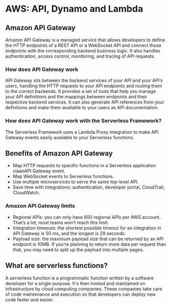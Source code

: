 # AWS: API, Dynamo and Lambda
## Amazon API Gateway 
Amazon API Gateway is a managed service that allows developers to define the HTTP endpoints of a REST API or a WebSocket API and connect those endpoints with the corresponding backend business logic. It also handles authentication, access control, monitoring, and tracing of API requests.

###  How does API Gateway work

API Gateway sits between the backend services of your API and your API’s users, handling the HTTP requests to your API endpoints and routing them to the correct backends. It provides a set of tools that help you manage your API definitions and the mappings between endpoints and their respective backend services. It can also generate API references from your definitions and make them available to your users as API documentation.

### How does API Gateway work with the Serverless Framework?

The Serverless Framework uses a Lambda Proxy integration to make API Gateway events easily available to your Serverless functions.

## Benefits of Amazon API Gateway

* Map HTTP requests to specific functions in a Serverless application viaanAPI Gateway event.
* Map WebSocket events to Serverless functions.
* Use multiple microservices to serve the same top-level API.
* Save time with integrations: authentication, developer portal, CloudTrail, CloudWatch.


### Amazon API Gateway limits
* Regional APIs: you can only have 600 regional APIs per AWS account. That’s a lot; most teams won’t reach this limit.
* Integration timeouts: the shortest possible timeout for an integration in API Gateway is 50 ms, and the longest is 29 seconds.
* Payload size: the maximum payload size that can be returned by an API endpoint is 10MB. If you’re planning to return more data per request than that, you may need to split up the payload into multiple pages.


## What are serverless functions?
A serverless function is a programmatic function written by a software developer for a single purpose. It's then hosted and maintained on infrastructure by cloud computing companies. These companies take care of code maintenance and execution so that developers can deploy new code faster and easier.



